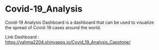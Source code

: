 # Covid-19_Analysis
Covid-19 Analysis Dashboard is a dashboard that can be used to visualize the spread of Covid-19 cases around the world.

Link Dashboard : https://yahma2204.shinyapps.io/Covid_19_Analysis_Capstone/ 
